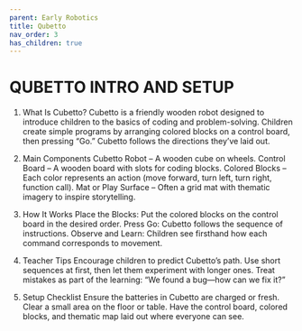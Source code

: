 ```yaml
---
parent: Early Robotics
title: Qubetto
nav_order: 3
has_children: true
---
```


 QUBETTO INTRO AND SETUP
================================================================================

1. What Is Cubetto?
Cubetto is a friendly wooden robot designed to introduce children to the basics of coding and problem-solving. Children create simple programs by arranging colored blocks on a control board, then pressing “Go.” Cubetto follows the directions they’ve laid out.

2. Main Components
Cubetto Robot – A wooden cube on wheels.
Control Board – A wooden board with slots for coding blocks.
Colored Blocks – Each color represents an action (move forward, turn left, turn right, function call).
Mat or Play Surface – Often a grid mat with thematic imagery to inspire storytelling.

3. How It Works
Place the Blocks: Put the colored blocks on the control board in the desired order.
Press Go: Cubetto follows the sequence of instructions.
Observe and Learn: Children see firsthand how each command corresponds to movement.

4. Teacher Tips
Encourage children to predict Cubetto’s path.
Use short sequences at first, then let them experiment with longer ones.
Treat mistakes as part of the learning: “We found a bug—how can we fix it?”

5. Setup Checklist
Ensure the batteries in Cubetto are charged or fresh.
Clear a small area on the floor or table.
Have the control board, colored blocks, and thematic map laid out where everyone can see.

